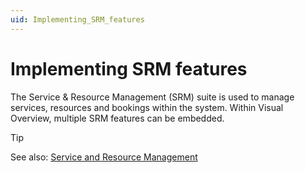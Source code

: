 ```yaml
---
uid: Implementing_SRM_features
---
```


# Implementing SRM features

The Service & Resource Management (SRM) suite is used to manage services, resources and bookings within the system. Within Visual Overview, multiple SRM features can be embedded.

> [!TIP]
> See also:
> [Service and Resource Management](xref:SRM)

